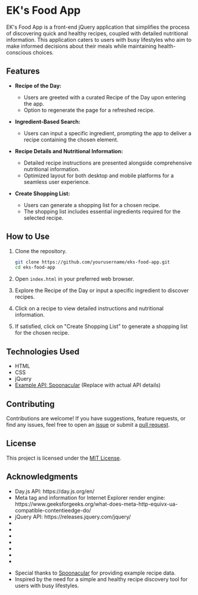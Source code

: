 # EK's Food App

EK's Food App is a front-end jQuery application that simplifies the process of discovering quick and healthy recipes, coupled with detailed nutritional information. This application caters to users with busy lifestyles who aim to make informed decisions about their meals while maintaining health-conscious choices.

## Features

- **Recipe of the Day:**
  - Users are greeted with a curated Recipe of the Day upon entering the app.
  - Option to regenerate the page for a refreshed recipe.

- **Ingredient-Based Search:**
  - Users can input a specific ingredient, prompting the app to deliver a recipe containing the chosen element.

- **Recipe Details and Nutritional Information:**
  - Detailed recipe instructions are presented alongside comprehensive nutritional information.
  - Optimized layout for both desktop and mobile platforms for a seamless user experience.

- **Create Shopping List:**
  - Users can generate a shopping list for a chosen recipe.
  - The shopping list includes essential ingredients required for the selected recipe.

## How to Use

1. Clone the repository.
   ```bash
   git clone https://github.com/yourusername/eks-food-app.git
   cd eks-food-app
   ```

2. Open `index.html` in your preferred web browser.

3. Explore the Recipe of the Day or input a specific ingredient to discover recipes.

4. Click on a recipe to view detailed instructions and nutritional information.

5. If satisfied, click on "Create Shopping List" to generate a shopping list for the chosen recipe.

## Technologies Used

- HTML
- CSS
- jQuery
- [Example API: Spoonacular](https://spoonacular.com/food-api) (Replace with actual API details)

## Contributing

Contributions are welcome! If you have suggestions, feature requests, or find any issues, feel free to open an [issue](https://github.com/yourusername/eks-food-app/issues) or submit a [pull request](https://github.com/yourusername/eks-food-app/pulls).

## License

This project is licensed under the [MIT License](LICENSE).

## Acknowledgments

<ul>
<li>Day.js API: https://day.js.org/en/</li>
<li>Meta tag and information for Internet Explorer render engine: https://www.geeksforgeeks.org/what-does-meta-http-equivx-ua-compatible-contentieedge-do/</li>
<li>jQuery API: https://releases.jquery.com/jquery/</li>
<li></li>
<li></li>
<li></li>
<li></li>
<li></li>
<li></li>
<li></li>
</ul>

- Special thanks to [Spoonacular](https://spoonacular.com/) for providing example recipe data.
- Inspired by the need for a simple and healthy recipe discovery tool for users with busy lifestyles.
